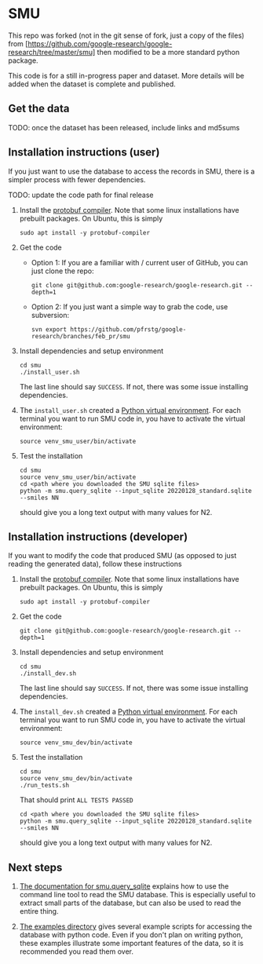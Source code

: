 # SMU

This repo was forked (not in the git sense of fork, just a copy of the files) from
[https://github.com/google-research/google-research/tree/master/smu]
then modified to be a more standard python package.


This code is for a still in-progress paper and dataset. More details will be
added when the dataset is complete and published.

## Get the data

TODO: once the dataset has been released, include links and md5sums

## Installation instructions (user)

If you just want to use the database to access the records in SMU, there is a simpler process with fewer dependencies.

TODO: update the code path for final release

1) Install the [protobuf compiler](https://github.com/protocolbuffers/protobuf). Note that some linux installations have prebuilt packages. On Ubuntu, this is simply
    ```
    sudo apt install -y protobuf-compiler
    ````

1) Get the code
   * Option 1: If you are a familiar with / current user of GitHub, you can just clone the repo:
       ```
       git clone git@github.com:google-research/google-research.git --depth=1
       ```
   * Option 2: If you just want a simple way to grab the code, use subversion:
       ```
       svn export https://github.com/pfrstg/google-research/branches/feb_pr/smu
       ```

1) Install dependencies and setup environment
    ````
    cd smu
    ./install_user.sh
    ````
    The last line should say `SUCCESS`. If not, there was some issue installing dependencies.

1) The `install_user.sh` created a [Python virtual environment](https://docs.python.org/3/tutorial/venv.html). For each terminal you want to run SMU code in, you have to activate the virtual environment:
    ```
    source venv_smu_user/bin/activate
    ```

1) Test the installation
    ```
    cd smu
    source venv_smu_user/bin/activate
    cd <path where you downloaded the SMU sqlite files>
    python -m smu.query_sqlite --input_sqlite 20220128_standard.sqlite --smiles NN
    ```
    should give you a long text output with many values for N2.


## Installation instructions (developer)

If you want to modify the code that produced SMU (as opposed to just reading the generated data), follow these instructions

1) Install the [protobuf compiler](https://github.com/protocolbuffers/protobuf). Note that some linux installations have prebuilt packages. On Ubuntu, this is simply
    ```
    sudo apt install -y protobuf-compiler
    ````

1) Get the code
   ```
   git clone git@github.com:google-research/google-research.git --depth=1
   ```

1) Install dependencies and setup environment
    ````
    cd smu
    ./install_dev.sh
    ````
    The last line should say `SUCCESS`. If not, there was some issue installing dependencies.

1) The `install_dev.sh` created a [Python virtual environment](https://docs.python.org/3/tutorial/venv.html). For each terminal you want to run SMU code in, you have to activate the virtual environment:
    ```
    source venv_smu_dev/bin/activate
    ```

1) Test the installation
    ```
    cd smu
    source venv_smu_dev/bin/activate
    ./run_tests.sh
    ```
    That should print `ALL TESTS PASSED`
    ```
    cd <path where you downloaded the SMU sqlite files>
    python -m smu.query_sqlite --input_sqlite 20220128_standard.sqlite --smiles NN
    ```
    should give you a long text output with many values for N2.

## Next steps

1) [The documentation for smu.query_sqlite](docs/query_sqlite.md) explains
how to use the command line tool to read the SMU database. This is
especially useful to extract small parts of the database, but can also
be used to read the entire thing.

1) [The examples directory](docs/examples.md) gives several example scripts for
accessing the database with python code. Even if you don't plan on
writing python, these examples illustrate some important features of
the data, so it is recommended you read them over.
